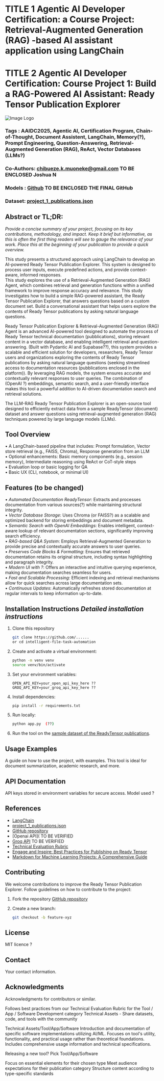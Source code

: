 # TITLE 1 Agentic AI Developer Certification: a Course Project: Retrieval-Augmented Generation (RAG) -based AI assistant application using LangChain
# TITLE 2 Agentic AI Developer Certification: Course Project 1: Build a RAG-Powered AI Assistant: Ready Tensor Publication Explorer  

![Image Logo](ChatGPT_Image_4_1v1.jpg)

### Tags : AAIDC2025, Agentic AI, Certification Program, Chain-of-Thought, Document Assistent, LangChain, Memory(?), Prompt Engineering, Question-Answering, Retrieval-Augmented Generation (RAG), ReAct, Vector Databases (LLMs?)
### Co-Authors: chibueze.k.muoneke@gmail.com TO BE ENCLOSED Joshua N
### Models : [Github](https://githup_project)  TO BE ENCLOSED THE FINAL GitHub
### Dataset: [project_1_publications.json](https://drive.google.com/drive/folders/1HAqLXL2W-sh8hqoBb1iSauJ_0wZVRxB9)


## Abstract or TL;DR:
_Provide a concise summary of your project, focusing on its key contributions, methodology, and impact. Keep it brief but informative, as this is often the first thing readers will see to gauge the relevance of your work. Place this at the beginning of your publication to provide a quick overview._

This study presents a structured approach using LangChain to develop an AI-powered Ready Tensor Publication Explorer. This system is designed to process user inputs, execute predefined actions, and provide context-aware, informed responses.  
This study explores the use of a Retrieval-Augmented Generation (RAG) Agent, which combines retrieval and generation functions within a unified framework to improve response accuracy and relevance.  This study investigates how to build a simple RAG-powered assistant, the Ready Tensor Publication Explorer, that answers questions based on a custom document set. Build a conversational assistant that helps users explore the contents of Ready Tensor publications by asking natural language questions.

Ready Tensor Publication Explorer & Retrieval-Augmented Generation (RAG) Agent is an advanced AI-powered tool designed to automate the process of Ready Tensor technical documentation (pubblications), storing relevant content in a vector database, and enabling intelligent retrieval and question-answering. (Built with Pydantic AI and Supabase??), this system provides a scalable and efficient solution for developers, researchers, Ready Tensor users and organizations exploring the contents of Ready Tensor publications by asking natural language questions (seeking streamlined access to documentation resources (pubblications enclosed in the platform)).
By leveraging RAG models, the system ensures accurate and contextually relevant responses to user queries. The combination of (OpenAI ?) embeddings, semantic search, and a user-friendly interface makes this tool a powerful addition to AI-driven documentation search and retrieval solutions.

The LLM-RAG Ready Tensor Publication Explorer is an open-source tool designed to efficiently extract data from a sample ReadyTensor (document) dataset and answer questions using retrieval-augmented generation (RAG) techniques powered by large language models (LLMs).


## Tool Overview 
• A LangChain-based pipeline that includes: Prompt formulation, Vector store retrieval (e.g., 
FAISS, Chroma), Response generation from an LLM   
• Optional enhancements: Basic memory components (e.g., session memory), Intermediate 
reasoning using ReAct or CoT-style steps   
• Evaluation loop or basic logging for QA   
• Basic UX (CLI, notebook, or minimal UI)   


## Features (to be changed)
• _Automated Documentation ReadyTensor_: Extracts and processes documentation from various sources(?) while maintaining structural integrity.  
• _Vector Database Storage_: Uses Chroma (or FAISS?) as a scalable and optimized backend for storing embeddings and document metadata.  
• _Semantic Search with OpenAI Embeddings_: Enables intelligent, context-aware lookup of relevant documentation sections, significantly improving search efficiency.  
• _RAG-based Q&A System_: Employs Retrieval-Augmented Generation to provide precise and contextually accurate answers to user queries.  
• _Preserves Code Blocks & Formatting_: Ensures that retrieved documentation retains its original structure, including syntax highlighting and paragraph integrity.  
• _Modern UI with ?_: Offers an interactive and intuitive querying experience, making documentation searches seamless for users.  
• _Fast and Scalable Processing_: Efficient indexing and retrieval mechanisms allow for quick searches across large documentation sets.  
• _Continuous Updates_: Automatically refreshes stored documentation at regular intervals to keep information up-to-date.  


## Installation Instructions _Detailed installation instructions_
1. Clone this repository
   ```bash
   git clone https://github.com/......
   or cd intelligent-file-task-automation
   ```
2. Create and activate a virtual environment:
   ```bash
   python -m venv venv
   source venv/bin/activate
   ```
3. Set your environment variables:
   ```
   OPEN_API_KEY=your_open_api_key_here ??
   GROQ_API_KEY=your_groq_api_key_here ??
   ```
8. Install dependencies:
   ```bash
   pip install -r requirements.txt
   ```
9. Run locally:
   ```bash
   python app.py  (??)
   ```
10. Run the tool on the [sample dataset of the ReadyTensor publications](https://drive.google.com/drive/folders/1HAqLXL2W-sh8hqoBb1iSauJ_0wZVRxB9).


## Usage Examples 
A guide on how to use the project, with examples.
This tool is ideal for document summarization, academic research, and more.


## API Documentation
API keys stored in environment variables for secure access.
Model used ? 

## References
- [LangChain](https://www.langchain.com/langchain)    
- [project_1_publications.json](https://drive.google.com/drive/folders/1HAqLXL2W-sh8hqoBb1iSauJ_0wZVRxB9)    
- [GitHub repository](https://github.com/project)
- [Openai API](                          TO BE VERIFIED
- [Groq API](https://console.groq.com/) TO BE VERIFIED
- [Technical Evaluation Rubric](https://app.readytensor.ai/publications/WsaE5uxLBqnH)
- [Engage and Inspire: Best Practices for Publishing on Ready Tensor](https://app.readytensor.ai/publications/engage_and_inspire_best_practices_for_publishing_on_ready_tensor_SBgkOyUsP8qQ)
- [Markdown for Machine Learning Projects: A Comprehensive Guide](https://app.readytensor.ai/publications/markdown_for_machine_learning_projects_a_comprehensive_guide_LX9cbIx7mQs9)  

## Contributing
We welcome contributions to improve the Ready Tensor Publication Explorer. Follow guidelines on how to contribute to the project:

1. Fork the repository [GitHub repository](https://github.com/project)
   
2. Create a new branch:
   ```bash
   git checkout -b feature-xyz
   ```

## License

MIT licence ?  

## Contact

Your contact information.

## Acknowledgments

Acknowledgments for contributors or similar.




Follows best practices from our Technical Evaluation Rubric for the Tool / App / Software Development category
Technical Assets - Share datasets, code, and tools with the community

Technical Assets/Tool/App/Software
Introduction and documentation of specific software implementations utilizing AI/ML. Focuses on tool's utility, functionality, and practical usage rather than theoretical foundations. Includes comprehensive usage information and technical specifications.

Releasing a new tool? Pick Tool/App/Software

Focus on essential elements for their chosen type
Meet audience expectations for their publication category
Structure content according to type-specific standards




